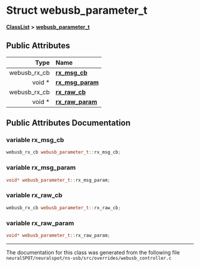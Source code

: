 

# Struct webusb\_parameter\_t



[**ClassList**](annotated.md) **>** [**webusb\_parameter\_t**](structwebusb__parameter__t.md)


























## Public Attributes

| Type | Name |
| ---: | :--- |
|  webusb\_rx\_cb | [**rx\_msg\_cb**](#variable-rx_msg_cb)  <br> |
|  void \* | [**rx\_msg\_param**](#variable-rx_msg_param)  <br> |
|  webusb\_rx\_cb | [**rx\_raw\_cb**](#variable-rx_raw_cb)  <br> |
|  void \* | [**rx\_raw\_param**](#variable-rx_raw_param)  <br> |












































## Public Attributes Documentation




### variable rx\_msg\_cb 

```C++
webusb_rx_cb webusb_parameter_t::rx_msg_cb;
```






### variable rx\_msg\_param 

```C++
void* webusb_parameter_t::rx_msg_param;
```






### variable rx\_raw\_cb 

```C++
webusb_rx_cb webusb_parameter_t::rx_raw_cb;
```






### variable rx\_raw\_param 

```C++
void* webusb_parameter_t::rx_raw_param;
```




------------------------------
The documentation for this class was generated from the following file `neuralSPOT/neuralspot/ns-usb/src/overrides/webusb_controller.c`

